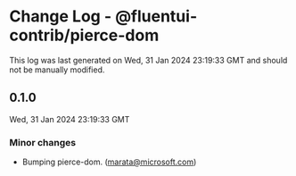 # Change Log - @fluentui-contrib/pierce-dom

This log was last generated on Wed, 31 Jan 2024 23:19:33 GMT and should not be manually modified.

<!-- Start content -->

## 0.1.0

Wed, 31 Jan 2024 23:19:33 GMT

### Minor changes

- Bumping pierce-dom. (marata@microsoft.com)

